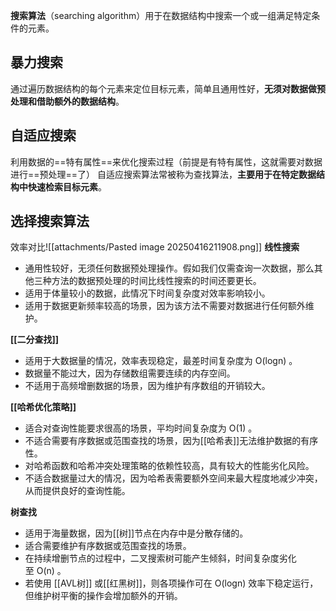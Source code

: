 **搜索算法**（searching algorithm）用于在数据结构中搜索一个或一组满足特定条件的元素。
## 暴力搜索
通过遍历数据结构的每个元素来定位目标元素，简单且通用性好，**无须对数据做预处理和借助额外的数据结构**。
## 自适应搜索
利用数据的==特有属性==来优化搜索过程（前提是有特有属性，这就需要对数据进行==预处理==了）
自适应搜索算法常被称为查找算法，**主要用于在特定数据结构中快速检索目标元素**。
## 选择搜索算法
效率对比![[attachments/Pasted image 20250416211908.png]]
**线性搜索**
- 通用性较好，无须任何数据预处理操作。假如我们仅需查询一次数据，那么其他三种方法的数据预处理的时间比线性搜索的时间还要更长。
- 适用于体量较小的数据，此情况下时间复杂度对效率影响较小。
- 适用于数据更新频率较高的场景，因为该方法不需要对数据进行任何额外维护。

**[[二分查找]]**
- 适用于大数据量的情况，效率表现稳定，最差时间复杂度为 O(log⁡n) 。
- 数据量不能过大，因为存储数组需要连续的内存空间。
- 不适用于高频增删数据的场景，因为维护有序数组的开销较大。

**[[哈希优化策略]]**
- 适合对查询性能要求很高的场景，平均时间复杂度为 O(1) 。
- 不适合需要有序数据或范围查找的场景，因为[[哈希表]]无法维护数据的有序性。
- 对哈希函数和哈希冲突处理策略的依赖性较高，具有较大的性能劣化风险。
- 不适合数据量过大的情况，因为哈希表需要额外空间来最大程度地减少冲突，从而提供良好的查询性能。

**树查找**
- 适用于海量数据，因为[[树]]节点在内存中是分散存储的。
- 适合需要维护有序数据或范围查找的场景。
- 在持续增删节点的过程中，二叉搜索树可能产生倾斜，时间复杂度劣化至 O(n) 。
- 若使用 [[AVL树]] 或[[红黑树]]，则各项操作可在 O(log⁡n) 效率下稳定运行，但维护树平衡的操作会增加额外的开销。